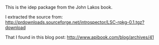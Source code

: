 This is the idep package from the John Lakos book.

I extracted the source from:
http://prdownloads.sourceforge.net/introspector/LSC-rpkg-0.1.tgz?download

That I found in this blog post:
http://www.apibook.com/blog/archives/41
